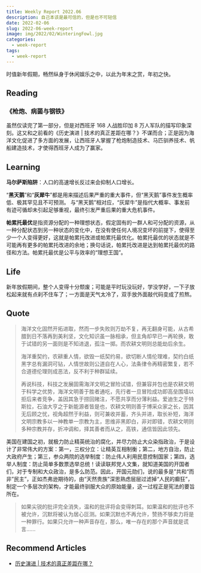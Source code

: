 ```yaml
---
title: Weekly Report 2022.06
description: 自己本该是最可信的，但是也不可轻信
date: 2022-02-06
slug: 2022-06-week-report
image: img/2022/02/WinteringFowl.jpg
categories:
  - week-report
tags:
  - week-report
---
```


时值新年假期，畅然纵身于休闲娱乐之中，以此为年末之赏，年初之快。

## Reading

### 《枪炮、病菌与钢铁》

虽然仅读完了第一部分，但是对西班牙 168 人战胜印加 8 万人军队的描写印象深刻。这又和之前看的《历史演进 | 技术的真正差距在哪？》不谋而合；正是因为海洋文化促进了多方面的发展，让西班牙人掌握了枪炮制造技术、马匹驯养技术、帆船建造技术，才使得西班牙人成为了赢家。

## Learning

**马尔萨斯陷阱**：人口的高速增长反过来会抑制人口增长。

“**黑天鹅**”和“**灰犀牛**”都是用来描述后果严重的重大事件，但“黑天鹅”事件发生概率低、极其罕见且不可预测。 与“黑天鹅”相对应，“灰犀牛”是指代大概率、事发前有迹可循却未引起足够重视，最终引发严重后果的重大危机事件。

**帕累托最优**是指资源分配的一种理想状态，假定固有的一群人和可分配的资源，从一种分配状态到另一种状态的变化中，在没有使任何人境况变坏的前提下，使得至少一个人变得更好，这就是帕累托改进或帕累托最优化。帕累托最优的状态就是不可能再有更多的帕累托改进的余地；换句话说，帕累托改进是达到帕累托最优的路径和方法。帕累托最优是公平与效率的“理想王国”。

## Life

新年放假期间，整个人变得十分颓废；可能是平时玩没玩好，学没学好，一下子放松起来就有点刹不住车了；一方面是天气太冷了，双手放外面敲代码变成了煎熬。

## Quote

> 海洋文化固然开拓进取，然而一步失败则万劫不复，再无翻身可能，从古希腊到日不落再到美利坚，文化知识虽一脉相承，但主角却早已一再轮换，敢于试错的另一面则是不知进退，孤注一掷。而农耕文明则总能劫后余生。
>
> 海洋重契约，农耕重人情，欲毁一纸契约易，欲切断人情伦理难，契约白纸黑字总有漏洞可钻，人情世故则公道自在人心，法条律令再精密繁复，若不合道德伦理则成恶法，反不利于种群延续。
>
> 再说科技，科技之发展固需海洋文明之冒险试错，但兼容并包也是农耕文明于科学之优势，海洋文明善于胜者通吃，先行者一旦冒险成功即高垒围墙以拒后来者竞争，盖因其急于捞回赌注，不愿共享而分薄利益。爱迪生之于特斯拉，石油大亨之于新能源者皆是也，农耕文明则善于博采众家之长，因其无后顾之忧，视角超然于利益，则可兼收并蓄，齐头并进，取长补短，海洋文明宗教多以一神教单一宗教为主，思维非黑即白，非对即错，农耕文明则多种宗教并存，折冲调和，择其善者而从之，高铁，通信皆因此领先。

美国在建国之初，就极力防止精英统治的腐化，并尽力防止大众染指政治，于是设计了非常伟大的方案：第一，三权分立：让精英互相制衡；第二，地方自治，防止大政府产生；第三，参众两院的选举制度：防止伟人利用民意控制国家；第四，选举人制度：防止简单多数票选举总统！读读联邦党人文集，就知道美国的开国者们，对于专制和大众政治，是多么防范。因此，开国元勋们，说的最多是”共和“而非”民主”，正如杰弗逊期待的，由“天然贵族”深思熟虑层层过滤掉“人民的癫狂”，制定一个多层次的架构，才能最终驯服大众的原始能量，这一过程正是宪法的要旨所在。

> 如果尖锐的批评完全消失，温和的批评将会变得刺耳。如果温和的批评也不被允许，沉默将被认为居心叵测。如果沉默也不再允许，赞扬不够卖力将是一种罪行。如果只允许一种声音存在，那么，唯一存在的那个声音就是谎言……

## Recommend Articles

- [历史演进 | 技术的真正差距在哪？](https://mp.weixin.qq.com/s/rXi8xYoLAjqIiL_dO6Bw3g)

